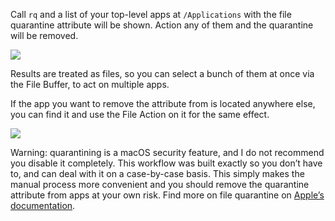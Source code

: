 Call `rq` and a list of your top-level apps at `/Applications` with the file quarantine attribute will be shown. Action any of them and the quarantine will be removed.

![](http://i.imgur.com/q1vMCrb.png)

Results are treated as files, so you can select a bunch of them at once via the File Buffer, to act on multiple apps.

If the app you want to remove the attribute from is located anywhere else, you can find it and use the File Action on it for the same effect.

![](http://i.imgur.com/jlZVNDN.png)

Warning: quarantining is a macOS security feature, and I do not recommend you disable it completely. This workflow was built exactly so you don’t have to, and can deal with it on a case-by-case basis. This simply makes the manual process more convenient and you should remove the quarantine attribute from apps at your own risk. Find more on file quarantine on [Apple’s documentation](https://developer.apple.com/library/content/releasenotes/Carbon/RN-LaunchServices/index.html).
